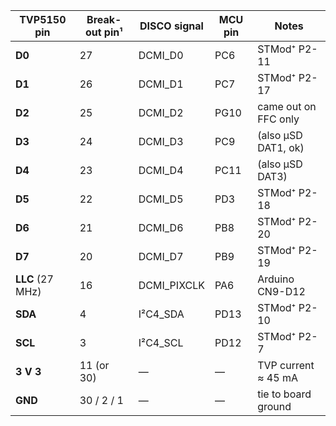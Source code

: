 
| TVP5150 pin      | Break-out pin¹ | DISCO signal | MCU pin | Notes                |
| ---------------- | -------------- | ------------ | ------- | -------------------- |
| **D0**           | 27             | DCMI\_D0     | PC6     | STMod⁺ P2-11         |
| **D1**           | 26             | DCMI\_D1     | PC7     | STMod⁺ P2-17         |
| **D2**           | 25             | DCMI\_D2     | PG10    | came out on FFC only |
| **D3**           | 24             | DCMI\_D3     | PC9     | (also µSD DAT1, ok)  |
| **D4**           | 23             | DCMI\_D4     | PC11    | (also µSD DAT3)      |
| **D5**           | 22             | DCMI\_D5     | PD3     | STMod⁺ P2-18         |
| **D6**           | 21             | DCMI\_D6     | PB8     | STMod⁺ P2-20         |
| **D7**           | 20             | DCMI\_D7     | PB9     | STMod⁺ P2-19         |
| **LLC** (27 MHz) | 16             | DCMI\_PIXCLK | PA6     | Arduino CN9-D12      |
| **SDA**          | 4              | I²C4\_SDA    | PD13    | STMod⁺ P2-10         |
| **SCL**          | 3              | I²C4\_SCL    | PD12    | STMod⁺ P2- 7         |
| **3 V 3**        | 11 (or 30)     | —            | —       | TVP current ≈ 45 mA  |
| **GND**          | 30 / 2 / 1     | —            | —       | tie to board ground  |

